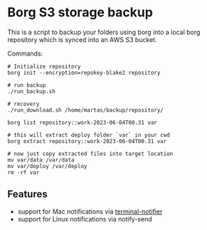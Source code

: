 # Borg S3 storage backup

This is a script to backup your folders using borg into a local borg repository which is synced into an AWS S3  bucket.

Commands:
```
# Initialize repository
borg init --encryption=repokey-blake2 repository

# run backup
./run_backup.sh

# recovery 
./run_download.sh /home/martas/backup/repository/

borg list repository::work-2023-06-04T00.31 var

# this will extract deploy folder `var` in your cwd
borg extract repository::work-2023-06-04T00.31 var

# now just copy extracted files into target location
mv var/data /var/data
mv var/deploy /var/deploy
rm -rf var
```

## Features
- support for Mac notifications via [terminal-notifier](https://github.com/julienXX/terminal-notifier)
- support for Linux notifications via notify-send
